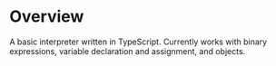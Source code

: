 # Overview
A basic interpreter written in TypeScript. Currently works with binary expressions, variable declaration and assignment, and objects.
